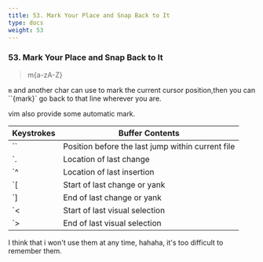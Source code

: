 ```yaml
---
title: 53. Mark Your Place and Snap Back to It 
type: docs
weight: 53
---
```


### 53. Mark Your Place and Snap Back to It 

>m{a-zA-Z}

`m` and another char can use to mark the current cursor position,then you can ``{mark}` go back to that line wherever you are.

vim also provide some automatic mark.

|Keystrokes | Buffer Contents|
|-----------|----------------|
|`` | Position before the last jump within current file |
|`. | Location of last change|
|`^ | Location of last insertion|
|`[ | Start of last change or yank|
|`] | End of last change or yank|
|`< | Start of last visual selection|
|`> | End of last visual selection|

 I think that i won't use them at any time, hahaha, it's too difficult to remember them.
